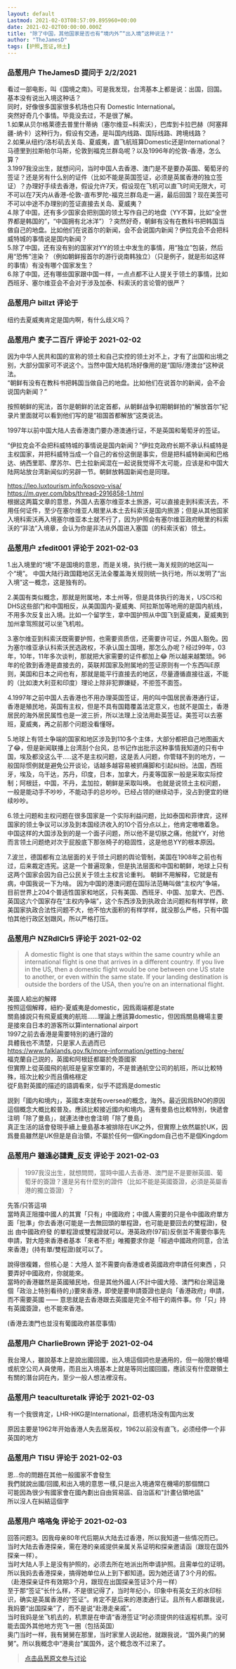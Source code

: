 ```yaml
---
layout: default
Lastmod: 2021-02-03T08:57:09.895960+00:00
date: 2021-02-02T00:00:00.000Z
title: "除了中国，其他国家是否也有“境内外”“出入境”这种说法？"
author: "TheJamesD"
tags: [护照,签证,领土]
---
```



### 品葱用户 **TheJamesD** 提问于 2/2/2021
    
看过一部电影，叫《国境之南》。可是我发现，台湾基本上都是说：出国，回国。基本没有说出入境这种话？  
同时，好像很多国家很多机场也只有 Domestic International。  
突然好奇几个事情。毕竟没去过，不是很了解。  
1.如果从贝尔格莱德去普里什蒂纳（塞尔维亚~科索沃），巴库到卡拉巴赫（阿塞拜疆-纳卡）这种行为，假设有交通，是叫国内线路、国际线路、跨境线路？  
2.如果从纽约/洛杉矶去关岛、夏威夷，直飞航班算Domestic还是International？马德里到拉斯帕尔马斯，伦敦到福克兰群岛呢？以及1996年的伦敦-香港，怎么算？  
3.1997我没出生，就想问问，当时中国人去香港、澳门是不是要办英国、葡萄牙的签证？还是另有什么别的证件（比如不能是英国签证，必须是英属香港的独立签证）？办理好手续去香港，假设允许7天，假设现在飞机可以直飞时间无限大，可不可以在7天内从香港-伦敦-直布罗陀-福克兰群岛走一遍，最后回国？现在美签可不可以中途不办理别的签证直接去关岛、夏威夷？  
4.除了中国，还有多少国家会把别国的领土写作自己的地盘（YY不算，比如“全世界都是韩国的”，“中国拥有北冰洋”）？突然好奇，朝鲜有没有在教科书把韩国当做自己的地盘。比如他们在说首尔的新闻，会不会说国内新闻？伊拉克会不会把科威特城的事情说是国内新闻？  
5.除了中国，还有没有别的国家对YY的领土中发生的事情，用“独立”包装，然后用“恐怖”渲染？（例如朝鲜报首尔的游行说南韩独立）（只是例子，就是形如这样的事情）有没有哪个国家发生？  
6.除了中国，还有哪些国家跟中国一样，一点点都不让人提关于领土的事情，比如西班牙、塞尔维亚会不会对于涉及加泰、科索沃的言论管的很严？
    
                

### 品葱用户 **billzt** 评论于 
        
纽约去夏威夷肯定是国内啊，有什么歧义吗？
        
                

### 品葱用户 **麦子二百斤** 评论于 2021-02-02
        
因为中华人民共和国的宣称的领土和自己实控的领土对不上，才有了出国和出境之别，大部分国家可不说这个。当然中国大陆机场好像用的是“国际/港澳台”这种说法。  
“朝鲜有没有在教科书把韩国当做自己的地盘。比如他们在说首尔的新闻，会不会说国内新闻？”  
  
按照朝鲜的宪法，首尔是朝鲜的法定首都，从朝鲜战争初期朝鲜拍的“解放首尔”纪录片里面就可以看到他们写的是“祖国首都解放”这类说法。  
  
1997年以前中国大陆人去香港澳门要办港澳通行证，不是英国和葡萄牙的签证。  
  
“伊拉克会不会把科威特城的事情说是国内新闻？”伊拉克政府长期不承认科威特是主权国家，并把科威特当成一个自己的省份这倒是事实，但是把科威特新闻和巴格达、纳西里耶、摩苏尔、巴士拉新闻混在一起说我觉得不太可能，应该是和中国大陆网站放台湾新闻似的另辟一节。朝鲜放韩国新闻也是同理。  
  
https://leo.luxtourism.info/kosovo-visa/  
https://m.qyer.com/bbs/thread-2916858-1.html  
根据这两篇文章的意思，外国人去塞尔维亚本土旅游，可以直接走到科索沃去，不用任何证件，至少在塞尔维亚人眼里从本土去科索沃是国内旅游；但是从其他国家入境科索沃再入境塞尔维亚本土就不行了，因为护照会有塞尔维亚政府眼里的科索沃的“非法”入境章，会认为你是非法从外国进入塞国（的科索沃省）领土。
        
                

### 品葱用户 **zfedit001** 评论于 2021-02-03
        
1.出入境里的“境”不是国境的意思，而是关境，执行统一海关规则的地区叫一个“境”。 中国大陆行政国籍地区无法全覆盖海关规则统一执行地，所以发明了“出入境”这一概念，这是独有的。  
  
2.美国有类似概念，那就是附属地，本土州等，但是具体执行的海关，USCIS和DHS这些部门和中国相反，从美国国内-夏威夷、阿拉斯加等地用的是国内航线，不用多次反复出入境。比如一个留学生，拿中国护照从中国飞到夏威夷，夏威夷到加州拿驾照就可以坐飞机啦。  
  
3.塞尔维亚到科索沃既需要护照，也需要资质信，还需要许可证，外国人豁免。因为塞尔维亚承认科索沃民选政权，不承认国土国境，那怎么办呢？经过99年，03年，10年，11年多次谈判，那就把大家需要的证件都加上😂 所以越来越繁琐。96年的伦敦到香港是直接去的，英联邦国家及附属地的签证原则有一个东西叫E原则，美国和日本之间也有，那就是能平行直接去的地区，尽量遵循直接往返，不能的（比如澳大利亚和印度）理论上除非犯罪嫌疑，不拒签不面签。  
  
4.1997年之前中国人去香港也不用办理英国签证，用的叫中国居民香港通行证，香港是殖民地，英国有主权，但是不具有国籍覆盖法定意义，也就不是国土，香港居民的海外居民属性也是一波三折，所以法理上没法用赴英签证。美签可以去塞班，夏威夷，再之前那个问题没看懂呀。  
  
5.地球上有领土争端的国家和地区涉及到110多个主体，大部分都把自己地图画大了😂，但是新闻联播上台湾刮个台风，总书记作出批示这种事情我知道的只有中国，埃及都没这么干.....这不是主权问题，这是丢人问题，你管辖不到的地方，一般国际惯例就是避免公开谈论，话越多越容易被抓痛脚和引起纠纷。法国，西班牙，埃及，乌干达，苏丹，印度，日本，加拿大，丹麦等国家一般是采取实际控制；阿根廷，中国，不丹，孟加拉，朝鲜是采取叫唤。 也就是说领土主权问题，一般是能动手不吵吵，不能动手的总吵吵。已经占领的继续动手，没占到便宜的继续吵吵。  
  
6.领土问题和主权问题在很多国家是一个实际利益问题，比如泰国和菲律宾，这样国家的领土争议可以涉及到本国经济收入的10个百分点以上，他肯定嗷嗷着急。中国这样的大国涉及到的是一个面子问题，所以他不是切肤之痛，他就YY，对他而言领土问题绝对次于屁股底下那张椅子的稳固性，这是他总YY的根本原因。  
  
7.波兰，德国都有立法层面的关于领土问题的舆论管制，美国在1908年之前也有过，后来裁定违宪。这是一个普遍现象，但是执法层面和中国和朝鲜，地球上只有这两个国家会因为自己公民关于领土主权言论重判。 朝鲜不用解释，它就是有病，中国我说一下为啥。 因为中国的港澳问题在国际法范畴叫做“主权内”争端，目前世界上204个普适性国家和地区，只有美国、西班牙、中国、加拿大、巴西、英国这六个国家存在“主权内争端”，这个东西涉及到执政合法问题和有样学样，欧美国家执政合法性问题不大，他不怕大面积的有样学样，就没那么严格，只有中国怕其他行政区划跟风，所以严格打压。
        
                

### 品葱用户 **NZRdlClr5** 评论于 2021-02-02
        
> A domestic flight is one that stays within the same country while an international flight is one that arrives in a different country. If you live in the US, then a domestic flight would be one between one US state to another, or even within the same state. If your landing destination is outside the borders of the USA, then you’re on an international flight.

  
美國人給出的解釋  
按照這個解釋，紐約-夏威夷是domestic，因爲兩端都是state  
關島據説只有飛夏威夷的航班……理論上應該算domestic，但因爲關島機場主要是接來自日本的游客所以算international airport  
1997之前去香港是需要特別的通行證的  
具體我也不清楚，只是家人去過而已  
https://www.falklands.gov.fk/more-information/getting-here/  
福克蘭自己説的，英國和阿根廷都屬於免簽國家  
但實際上從英國飛的航班是皇家空軍的，不是普通航空公司的航班，所以比較特殊，班次比較少而且價格穩定  
從F島對英國的描述的語調看來，似乎不認爲是domestic  
  
説到「國内和境内」，英國本來就有oversea的概念，海外。最近因爲BNO的原因這個概念大概比較普及。應該比較接近國内和境内。還有曼島也比較特別，快遞會注明「除了曼島」，就連法律也會注明「除了曼島」  
真正生活的話會發現手續上曼島基本被排除在UK之外，但實際上依然屬於UK，因爲曼島雖然是UK但是是自治領，不屬於任何一個Kingdom自己也不是個Kingdom
        
                

### 品葱用户 **雖遠必譴責_反支** 评论于 2021-02-03
        
> 1997我沒出生，就想問問，當時中國人去香港、澳門是不是要辦英國、葡萄牙的簽證？還是另有什麼別的證件（比如不能是英國簽證，必須是英屬香港的獨立簽證）？

  
  
  
先答/只答這項  
當時真正阻擋中國人的其實「只有」中國政府；中國人需要的只是令中國政府單方面「批準」你去香港(可能是一去無回頭的單程證，也可能是要回去的雙程證)，發出 由中國政府發 的單程證或雙程證就可以。港英政府(97前)反倒並不需要你事先申請，對大陸來香港者基本「來者不拒」唯獨要求你是「經過中國政府同意，合法來香港」(持有單/雙程證)就可以了。  
  
說得很複雜，但核心是：大陸人 並不需要向香港或者英國政府申請任何東西 ，只要弄好中國政府，你就能來。  
當時的香港雖然是英國殖民地，但是其他外國人(不計中國大陸、澳門和台灣這幾個「政治上特別看待的」)要來香港，即使是要申請簽證也是向「香港政府」申請，而不需要英國 —— 意思就是去香港跟去英國是完全不相干的兩件事。你「只」持有英國簽證，也不能來香港。  
  
(香港去澳門也並沒有葡國政府甚麼事情)
        
                

### 品葱用户 **CharlieBrown** 评论于 2021-02-04
        
我台灣人，雖說基本上是說出國回國，出入境這個詞也是通用的，但一般限於機場或航空公司人員使用，而且出入境基本上就是等同出國回國，應該沒有什麼跟領土有關的潛台詞在內，至少一般人想法裡沒有。
        
                

### 品葱用户 **teaculturetalk** 评论于 2021-02-03
        
有一个我很肯定，LHR-HKG是International，启德机场没有国内出发  
  
原因主要是1962年开始香港人失去居英权，1962以前没有直飞，必须经停一个非英国的地方
        
                

### 品葱用户 **TISU** 评论于 2021-02-03
        
恩...你的問題在其他一般國家不會發生  
我們就說出國/回國,和出入境的意思一樣,只是出入境通常在機場的那個關口  
可能因為很少有國家會在國內劃出自由貿易區、自治區和"計畫佔領地區"  
所以沒人在糾結這個字
        
                

### 品葱用户 **咯咯兔** 评论于 2021-02-03
        
回答问题3。因我母亲80年代后期从大陆去过香港，所以我知道一些情况而已。  
当时大陆去香港探亲，需在港的亲戚提供亲属关系证明和探亲邀请函（跟现在国外探亲一样）。  
当时大陆人手上是没有护照的，必须去所在地派出所申请护照。且需单位的证明。所以我妈去香港探亲，搞得她单位从上到下都知道。因为她还请了3个月的假。（赴港探亲证件有效期3个月，跟现在出国探亲签证3个月一样）  
至于那“签证”长什么样，不是很记得了，当时年纪小，印象中有英女王的水印标识，确实是英属香港的“签证”。肯定不是后来的港澳通行证。且所有人都跟我说，我妈要“出国探亲”了，而不是说“赴港走亲戚”。  
当时我妈是坐飞机去的，机票是在申请“香港签证”时必须提供的往返程机票。没可能去国外其他地方兜飞一圈（包括英国）  
奥门当时一样，我有舅舅在那里，当时家里人说起他，就跟我说，“国外奥门的舅舅”。所以我概念中“港奥台”属国外，这个概念改不过来了。
        
                





> [点击品葱原文参与讨论](https://pincong.rocks/question/36085)

